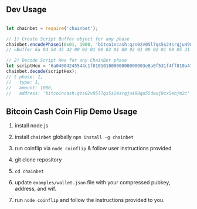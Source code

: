 ## Dev Usage

```js

let chainbet = require('chainbet');

// 1) Create Script Buffer object for any phase
chainbet.encodePhase1(0x01, 1000, 'bitcoincash:qzs02v05l7qs5s24srqju498qu55dwuj0cx5ehjm2c');
// <Buffer 6a 04 54 45 42 00 02 01 00 02 01 00 02 01 00 02 01 00 05 31 32 33 34 35 36 62 69 74 63 6f 69 6e 63 61 73 68 3a 71 7a 73 30 32 76 30 35 6c 37 71 73 35 ... >

// 2) Decode Script Hex for any ChainBet phase
let scriptHex = '6a04004245544c1f01010100000000000003e8a0f531f4ff810a415580c12e54a7072946bb927e';
chainbet.decode(scriptHex);
// { phase: 1,
//   type: 1,
//   amount: 1000,
//   address: 'bitcoincash:qzs02v05l7qs5s24srqju498qu55dwuj0cx5ehjm2c' }

```

## Bitcoin Cash Coin Flip Demo Usage

1) install node.js
2) install `chainbet` globally `npm install -g chainbet`
3) run coinflip via `node coinflip` & follow user instructions provided


2) git clone repository
3) `cd chainbet`
4) update `examples/wallet.json` file with your compressed pubkey, address, and wif.
5) run `node coinflip` and follow the instructions provided to you.
